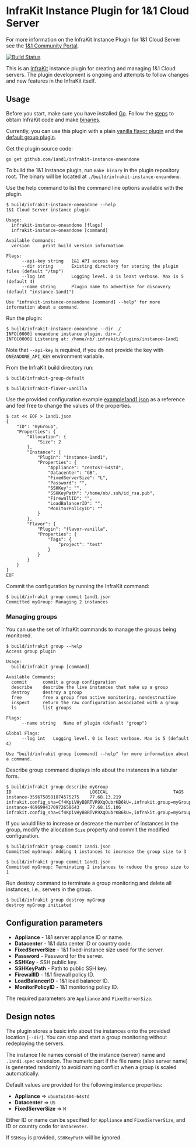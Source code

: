 # InfraKit Instance Plugin for 1&amp;1 Cloud Server

For more information on the InfraKit Instance Plugin for 1&amp;1 Cloud Server see the [1&1 Community Portal](https://www.1and1.com/cloud-community/).

[![Build Status](https://travis-ci.org/1and1/infrakit-instance-oneandone.svg?branch=master)](https://travis-ci.org/1and1/infrakit-instance-oneandone)

This is an [InfraKit](https://github.com/docker/infrakit) instance plugin for creating and managing 1&amp;1 Cloud servers.
The plugin development is ongoing and attempts to follow changes and new features in the InfraKit itself.

## Usage

Before you start, make sure you have installed [Go](https://golang.org/). Follow the [steps](https://github.com/docker/infrakit#building) to obtain InfraKit code and make [binaries](https://github.com/docker/infrakit/blob/master/README.md#binaries).

Currently, you can use this plugin with a plain [vanilla flavor plugin](https://github.com/docker/infrakit/tree/master/pkg/example/flavor/vanilla) and the [default group plugin](https://github.com/docker/infrakit/blob/master/cmd/group/README.md).

Get the plugin source code:

```
go get github.com/1and1/infrakit-instance-oneandone
```

To build the 1&amp;1 Instance plugin, run `make binary` in the plugin repository root.  The binary will be located at `./build/infrakit-instance-oneandone`.

Use the help command to list the command line options available with the plugin.

```shell
$ build/infrakit-instance-oneandone --help
1&1 Cloud Server instance plugin

Usage:
  infrakit-instance-oneandone [flags]
  infrakit-instance-oneandone [command]

Available Commands:
  version     print build version information

Flags:
      --api-key string   1&1 API access key
      --dir string       Existing directory for storing the plugin files (default "/tmp")
      --log int          Logging level. 0 is least verbose. Max is 5 (default 4)
      --name string      Plugin name to advertise for discovery (default "instance-1and1")

Use "infrakit-instance-oneandone [command] --help" for more information about a command.
```

Run the plugin:

```shell
$ build/infrakit-instance-oneandone --dir ./
INFO[0000] oneandone instance plugin. dir=./
INFO[0000] Listening at: /home/nb/.infrakit/plugins/instance-1and1
```

Note that `--api-key` is required, if you do not provide the key with `ONEANDONE_API_KEY` environment variable.

From the InfraKit build directory run:

```shell
$ build/infrakit-group-default
```

```shell
$ build/infrakit-flavor-vanilla
```

Use the provided configuration example [example1and1.json](./example1and1.json) as a reference and feel free to change 
the values of the properties.

```shell
$ cat << EOF > 1and1.json
{
	"ID": "myGroup",
	"Properties": {
		"Allocation": {
			"Size": 2
		},
		"Instance": {
			"Plugin": "instance-1and1",
			"Properties": {
				"Appliance": "centos7-64std",
				"Datacenter": "GB",
				"FixedServerSize": "L",
				"Password": "",
				"SSHKey": "",
				"SSHKeyPath": "/home/nb/.ssh/id_rsa.pub",
				"FirewallID": "",
				"LoadBalancerID": "",
				"MonitorPolicyID": ""
			}
		},
		"Flavor": {
			"Plugin": "flavor-vanilla",
			"Properties": {
				"Tags": {
					"project": "test"
				}
			}
		}
	}
}
EOF
```

Commit the configuration by running the InfraKit command:

```shell
$ build/infrakit group commit 1and1.json
Committed myGroup: Managing 2 instances
```

### Managing groups

You can use the set of InfraKit commands to manage the groups being monitored.

```
$ build/infrakit group --help
Access group plugin

Usage:
  build/infrakit group [command]

Available Commands:
  commit      commit a group configuration
  describe    describe the live instances that make up a group
  destroy     destroy a group
  free        free a group from active monitoring, nondestructive
  inspect     return the raw configuration associated with a group
  ls          list groups

Flags:
      --name string   Name of plugin (default "group")

Global Flags:
      --log int   Logging level. 0 is least verbose. Max is 5 (default 4)

Use "build/infrakit group [command] --help" for more information about a command.
```

Describe group command displays info about the instances in a tabular form.

```
$ build/infrakit group describe myGroup 
ID                            	LOGICAL                       	TAGS
instance-3596758581874575275  	77.68.13.219                  	infrakit.config_sha=Cf4KpiVHyBBRTVR9XqOubrKB6kU=,infrakit.group=myGroup,project=test,serverID=FD7697A0FCE6E92DA9066BF8A53B1B12
instance-4696994370972658643  	77.68.15.106                  	infrakit.config_sha=Cf4KpiVHyBBRTVR9XqOubrKB6kU=,infrakit.group=myGroup,project=test,serverID=0ACC0C790843C1213F8B528A5985710C
```

If you would like to increase or decrease the number of instances in the group, modify the allocation `Size` property and commit the modified configuration.

```
$ build/infrakit group commit 1and1.json 
Committed myGroup: Adding 1 instances to increase the group size to 3
```
```
$ build/infrakit group commit 1and1.json 
Committed myGroup: Terminating 2 instances to reduce the group size to 1
```

Run destroy command to terminate a group monitoring and delete all instances, i.e., servers in the group.

```
$ build/infrakit group destroy myGroup
destroy myGroup initiated
```

## Configuration parameters

* **Appliance** -  1&amp;1 server appliance ID or name.
* **Datacenter** - 1&amp;1 data center ID or country code.
* **FixedServerSize** - 1&amp;1 fixed-instance size used for the server.
* **Password** - Password for the server.
* **SSHKey** - SSH public key.
* **SSHKeyPath** - Path to public SSH key. 
* **FirewallID** - 1&amp;1 firewall policy ID.
* **LoadBalancerID** - 1&amp;1 load balancer ID.
* **MonitorPolicyID** - 1&amp;1 monitoring policy ID.

The required parameters are `Appliance` and `FixedServerSize`.

## Design notes

The plugin stores a basic info about the instances onto the provided location (`--dir`). You can stop and start a group monitoring without redeploying the servers.

The instance file names consist of the instance (server) name and `.1and1.spec` extension.
The numeric part if the file name (also server name) is generated randomly to avoid naming conflict when a group is scaled automatically.

Default values are provided for the following instance properties:

* **Appliance** => `ubuntu1404-64std`
* **Datacenter** => `US`
* **FixedServerSize** => `M`

Either ID or name can be specified for `Appliance` and `FixedServerSize`, and ID or country code for `Datacenter`.

If `SSHKey` is provided, `SSHKeyPath` will be ignored.
